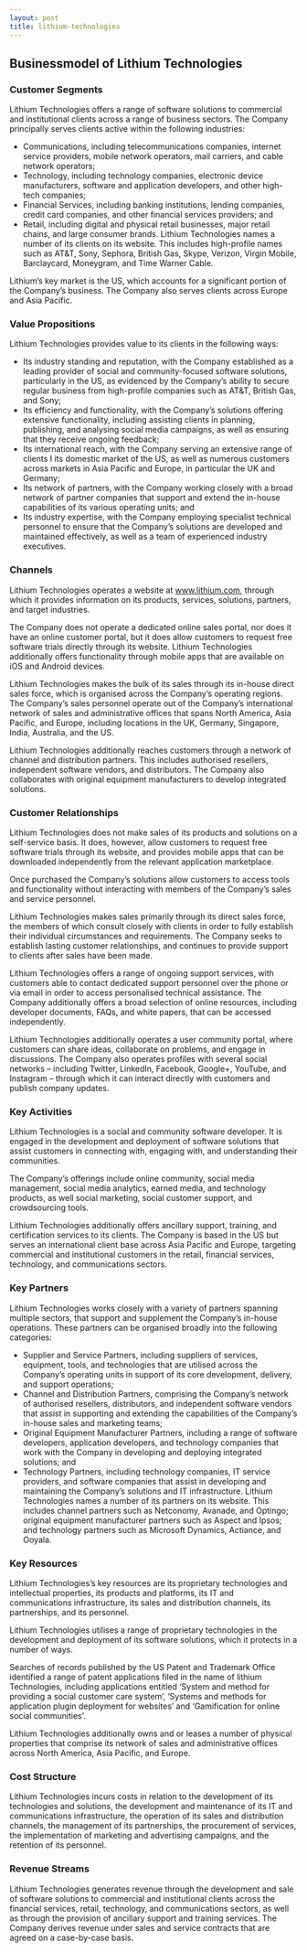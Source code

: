 ```yaml
---
layout: post
title: lithium-technologies
---
```


Businessmodel of Lithium Technologies
--------------------------------------

### Customer Segments

Lithium Technologies offers a range of software solutions to commercial and institutional clients across a range of business sectors. The Company principally serves clients active within the following industries:

 * Communications, including telecommunications companies, internet service providers, mobile network operators, mail carriers, and cable network operators;
* Technology, including technology companies, electronic device manufacturers, software and application developers, and other high-tech companies;
* Financial Services, including banking institutions, lending companies, credit card companies, and other financial services providers; and
* Retail, including digital and physical retail businesses, major retail chains, and large consumer brands.
 Lithium Technologies names a number of its clients on its website. This includes high-profile names such as AT&T, Sony, Sephora, British Gas, Skype, Verizon, Virgin Mobile, Barclaycard, Moneygram, and Time Warner Cable.

Lithium’s key market is the US, which accounts for a significant portion of the Company’s business. The Company also serves clients across Europe and Asia Pacific.

### Value Propositions

Lithium Technologies provides value to its clients in the following ways:

 * Its industry standing and reputation, with the Company established as a leading provider of social and community-focused software solutions, particularly in the US, as evidenced by the Company’s ability to secure regular business from high-profile companies such as AT&T, British Gas, and Sony;
* Its efficiency and functionality, with the Company’s solutions offering extensive functionality, including assisting clients in planning, publishing, and analysing social media campaigns, as well as ensuring that they receive ongoing feedback;
* Its international reach, with the Company serving an extensive range of clients I its domestic market of the US, as well as numerous customers across markets in Asia Pacific and Europe, in particular the UK and Germany;
* Its network of partners, with the Company working closely with a broad network of partner companies that support and extend the in-house capabilities of its various operating units; and
* Its industry expertise, with the Company employing specialist technical personnel to ensure that the Company’s solutions are developed and maintained effectively, as well as a team of experienced industry executives.
 ### Channels

Lithium Technologies operates a website at www.lithium.com, through which it provides information on its products, services, solutions, partners, and target industries.

The Company does not operate a dedicated online sales portal, nor does it have an online customer portal, but it does allow customers to request free software trials directly through its website. Lithium Technologies additionally offers functionality through mobile apps that are available on iOS and Android devices.

Lithium Technologies makes the bulk of its sales through its in-house direct sales force, which is organised across the Company’s operating regions. The Company’s sales personnel operate out of the Company’s international network of sales and administrative offices that spans North America, Asia Pacific, and Europe, including locations in the UK, Germany, Singapore, India, Australia, and the US.

Lithium Technologies additionally reaches customers through a network of channel and distribution partners. This includes authorised resellers, independent software vendors, and distributors. The Company also collaborates with original equipment manufacturers to develop integrated solutions.

### Customer Relationships

Lithium Technologies does not make sales of its products and solutions on a self-service basis. It does, however, allow customers to request free software trials through its website, and provides mobile apps that can be downloaded independently from the relevant application marketplace.

Once purchased the Company’s solutions allow customers to access tools and functionality without interacting with members of the Company’s sales and service personnel.

Lithium Technologies makes sales primarily through its direct sales force, the members of which consult closely with clients in order to fully establish their individual circumstances and requirements. The Company seeks to establish lasting customer relationships, and continues to provide support to clients after sales have been made.

Lithium Technologies offers a range of ongoing support services, with customers able to contact dedicated support personnel over the phone or via email in order to access personalised technical assistance. The Company additionally offers a broad selection of online resources, including developer documents, FAQs, and white papers, that can be accessed independently.

Lithium Technologies additionally operates a user community portal, where customers can share ideas, collaborate on problems, and engage in discussions. The Company also operates profiles with several social networks – including Twitter, LinkedIn, Facebook, Google+, YouTube, and Instagram – through which it can interact directly with customers and publish company updates.

### Key Activities

Lithium Technologies is a social and community software developer. It is engaged in the development and deployment of software solutions that assist customers in connecting with, engaging with, and understanding their communities.

The Company’s offerings include online community, social media management, social media analytics, earned media, and technology products, as well social marketing, social customer support, and crowdsourcing tools.

Lithium Technologies additionally offers ancillary support, training, and certification services to its clients. The Company is based in the US but serves an international client base across Asia Pacific and Europe, targeting commercial and institutional customers in the retail, financial services, technology, and communications sectors.

### Key Partners

Lithium Technologies works closely with a variety of partners spanning multiple sectors, that support and supplement the Company’s in-house operations. These partners can be organised broadly into the following categories:

 * Supplier and Service Partners, including suppliers of services, equipment, tools, and technologies that are utilised across the Company’s operating units in support of its core development, delivery, and support operations;
* Channel and Distribution Partners, comprising the Company’s network of authorised resellers, distributors, and independent software vendors that assist in supporting and extending the capabilities of the Company’s in-house sales and marketing teams;
* Original Equipment Manufacturer Partners, including a range of software developers, application developers, and technology companies that work with the Company in developing and deploying integrated solutions; and
* Technology Partners, including technology companies, IT service providers, and software companies that assist in developing and maintaining the Company’s solutions and IT infrastructure.
 Lithium Technologies names a number of its partners on its website. This includes channel partners such as Netconomy, Avanade, and Optingo; original equipment manufacturer partners such as Aspect and Ipsos; and technology partners such as Microsoft Dynamics, Actiance, and Ooyala.

### Key Resources

Lithium Technologies’s key resources are its proprietary technologies and intellectual properties, its products and platforms, its IT and communications infrastructure, its sales and distribution channels, its partnerships, and its personnel.

Lithium Technologies utilises a range of proprietary technologies in the development and deployment of its software solutions, which it protects in a number of ways.

Searches of records published by the US Patent and Trademark Office identified a range of patent applications filed in the name of lithium Technologies, including applications entitled ‘System and method for providing a social customer care system’, ‘Systems and methods for application plugin deployment for websites’ and ‘Gamification for online social communities’.

Lithium Technologies additionally owns and or leases a number of physical properties that comprise its network of sales and administrative offices across North America, Asia Pacific, and Europe.

### Cost Structure

Lithium Technologies incurs costs in relation to the development of its technologies and solutions, the development and maintenance of its IT and communications infrastructure, the operation of its sales and distribution channels, the management of its partnerships, the procurement of services, the implementation of marketing and advertising campaigns, and the retention of its personnel.

### Revenue Streams

Lithium Technologies generates revenue through the development and sale of software solutions to commercial and institutional clients across the financial services, retail, technology, and communications sectors, as well as through the provision of ancillary support and training services. The Company derives revenue under sales and service contracts that are agreed on a case-by-case basis.
